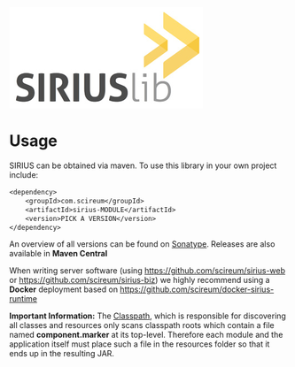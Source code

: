 ![sirius](sirius.jpg)

# Usage

SIRIUS can be obtained via maven. To use this library in your own project include:
```
<dependency>
    <groupId>com.scireum</groupId>
    <artifactId>sirius-MODULE</artifactId>
    <version>PICK A VERSION</version>
</dependency>
```
An overview of all versions can be found on
[Sonatype](https://oss.sonatype.org/content/groups/public/com/scireum/). 
Releases are also available in **Maven Central**

When writing server software 
(using https://github.com/scireum/sirius-web or https://github.com/scireum/sirius-biz)
we highly recommend using a **Docker** deployment based on
https://github.com/scireum/docker-sirius-runtime

**Important Information:** The [Classpath](../src/main/java/sirius/kernel/Classpath.java), which
is responsible for discovering all classes and resources only scans classpath roots which contain
a file named **component.marker** at its top-level. Therefore each module and the application
itself must place such a file in the resources folder so that it ends up in the resulting JAR.

